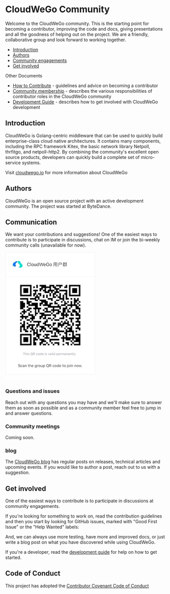 # CloudWeGo Community

Welcome to the CloudWeGo community. 
This is the starting point for becoming a contributor, improving the code and docs, giving presentations and all the goodness of helping out on the project. 
We are a friendly, collaborative group and look forward to working together.

- [Introduction](https://github.com/cloudwego/community#introduction)
- [Authors](https://github.com/cloudwego/community#authors)
- [Community engagements](https://github.com/cloudwego/community#communication)
- [Get involved](https://github.com/cloudwego/community#get-involved)

Other Documents

- [How to Contribute](https://github.com/cloudwego/community/blob/main/CONTRIBUTING.md) - guidelines and advice on becoming a contributor
- [Community membership](https://github.com/cloudwego/community/blob/main/COMMUNITY_MEMBERSHIP.md) - describes the various responsibilities of contributor roles in the CloudWeGo community
- [Development Guide](https://www.cloudwego.io/docs/getting-started/) - describes how to get involved with CloudWeGo development

## Introduction

CloudWeGo is Golang-centric middleware that can be used to quickly build enterprise-class cloud native architectures. 
It contains many components, including the RPC framework Kitex, the basic network library Netpoll, thrfitgo, and netpoll-http2. 
By combining the community's excellent open source products, developers can quickly build a complete set of micro-service systems.

Visit [cloudwego.io](https://cloudwego.io) for more information about CloudWeGo

## Authors

CloudWeGo is an open source project with an active development community. 
The project was started at ByteDance.

## Communication

We want your contributions and suggestions! 
One of the easiest ways to contribute is to participate in discussions, chat on IM or join the bi-weekly community calls (unavailable for now).

![LarkGroup](img/lark_group.png)

### Questions and issues

Reach out with any questions you may have and we'll make sure to answer them as soon as possible and as a community member feel free to jump in and answer questions.

### Community meetings

Coming soon.

### blog

The [CloudWeGo blog](https://www.cloudwego.io/blog/) has regular posts on releases, technical articles and upcoming events. 
If you would like to author a post, reach out to us with a suggestion.

## Get involved

One of the easiest ways to contribute is to participate in discussions at community engagements.

If you're looking for something to work on, read the contribution guidelines and then you start by looking for GitHub issues, marked with "Good First Issue" or the "Help Wanted" labels:

And, we can always use more testing, have more and improved docs, or just write a blog post on what you have discovered while using CloudWeGo.

If you're a developer, read the [development guide](https://www.cloudwego.io/docs/getting-started/) for help on how to get started.

## Code of Conduct

This project has adopted the [Contributor Covenant Code of Conduct](https://github.com/cloudwego/community/blob/main/CODE_OF_CONDUCT.md)

